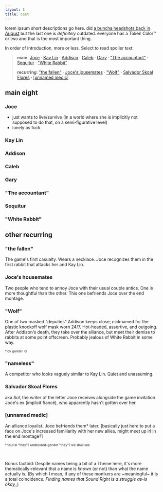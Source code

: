 ```yaml
---
layout: 1
title: cast
---
```

lorem ipsum short descriptions go here. did [a buncha headshots back in August](https://www.deviantart.com/a-flyleaf/art/bam-more-headshots-890359582) but the last one is *definitely* outdated. everyone has a Token Color™ or two and that is the most important thing.

In order of introduction, more or less. Select to read <span class="spoiler">spoiler text</span>.

> <b>main</b>: [Joce](#joce) · [Kay Lin](#kay-lin) · [Addison](#addison) · [Caleb](#caleb) · [Gary](#gary) · ["The accountant"](#the-accountant) · [Sequitur](#sequitur) · ["White Rabbit"](#white-rabbit)
> 
> <b>recurring</b>: ["the fallen"](#the-fallen) · [Joce's jousemates](#joces-housemates) · ["Wolf"](#wolf) · [Salvador Skoal Flores](#salvador-skoal-flores) · [[unnamed medic]](#unnamed-medic)

## main eight

### Joce
- just wants to live/survive (in a world where she is implicitly not supposed to do that, on a semi-figurative level)
- lonely as fuck

### Kay Lin

### Addison

### Caleb

### Gary

### "The accountant"

### Sequitur

### "White Rabbit"

## other recurring

### "the fallen"
The game's first casualty. Wears a necklace. <span class="spoiler">Joce recognizes them in the first rabbit that attacks her and Kay Lin.</span>

### Joce's housemates
Two people who tend to annoy Joce with their usual couple antics. One is more thoughtful than the other. <span class="spoiler">This one befriends Joce over the end montage.</span>

### "Wolf"
One of two masked "deputies" Addison keeps close; nicknamed for the plastic knockoff wolf mask worn 24/7. Hot-headed, assertive, and outgoing. <span class="spoiler">After Addison's death, they take over the alliance, but meet their demise to rabbits at some point offscreen.</span> Probably jealous of White Rabbit in some way.

<span style="font-size:.75em;">\*idk gender lol</span>

### "nameless"
A competitor who looks vaguely similar to Kay Lin. Quiet and unassuming.

### Salvador Skoal Flores
aka <i>Sal</i>, the writer of the letter Joce receives alongside the game invitation. <span class="spoiler">Joce's ex (implicit fiancé), who apparently hasn't gotten over her.</span>

### [unnamed medic]
An alliance loyalist. Joce befriends them\* later. \[basically just here to put a face on Joce's increased familiarity with her new allies. might meet up irl in the end montage?]

<span style="font-size:.75em;">\*neutral "they"? undecided-gender "they"? we shall see</span>

&nbsp;

Bonus factoid: Despite names being a bit of a Theme here, it's more thematically-relevant that a name is *known* (or not) than what the name actually *is*. (By which I mean, if any of these monikers are ~meaningful~ it is a total coincidence. *Finding names that Sound Right is a struggle as-is okay,,*)